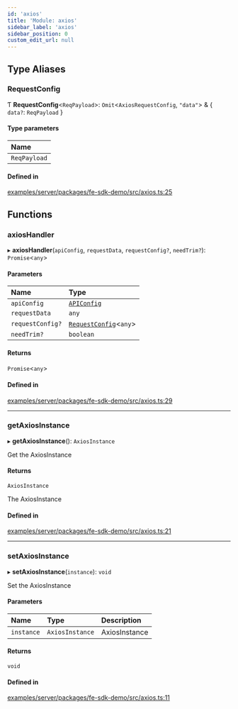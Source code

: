 ```yaml
---
id: 'axios'
title: 'Module: axios'
sidebar_label: 'axios'
sidebar_position: 0
custom_edit_url: null
---
```


## Type Aliases

### RequestConfig

Ƭ **RequestConfig**<`ReqPayload`\>: `Omit`<`AxiosRequestConfig`, `"data"`\> & { `data?`: `ReqPayload` }

#### Type parameters

| Name         |
| :----------- |
| `ReqPayload` |

#### Defined in

[examples/server/packages/fe-sdk-demo/src/axios.ts:25](https://github.com/jiouiuw/tsdk-monorepo/blob/f48ea35/examples/server/packages/fe-sdk-demo/src/axios.ts#L25)

## Functions

### axiosHandler

▸ **axiosHandler**(`apiConfig`, `requestData`, `requestConfig?`, `needTrim?`): `Promise`<`any`\>

#### Parameters

| Name             | Type                                                        |
| :--------------- | :---------------------------------------------------------- |
| `apiConfig`      | [`APIConfig`](../interfaces/shared_tsdk_types.APIConfig.md) |
| `requestData`    | `any`                                                       |
| `requestConfig?` | [`RequestConfig`](axios.md#requestconfig)<`any`\>           |
| `needTrim?`      | `boolean`                                                   |

#### Returns

`Promise`<`any`\>

#### Defined in

[examples/server/packages/fe-sdk-demo/src/axios.ts:29](https://github.com/jiouiuw/tsdk-monorepo/blob/f48ea35/examples/server/packages/fe-sdk-demo/src/axios.ts#L29)

---

### getAxiosInstance

▸ **getAxiosInstance**(): `AxiosInstance`

Get the AxiosInstance

#### Returns

`AxiosInstance`

The AxiosInstance

#### Defined in

[examples/server/packages/fe-sdk-demo/src/axios.ts:21](https://github.com/jiouiuw/tsdk-monorepo/blob/f48ea35/examples/server/packages/fe-sdk-demo/src/axios.ts#L21)

---

### setAxiosInstance

▸ **setAxiosInstance**(`instance`): `void`

Set the AxiosInstance

#### Parameters

| Name       | Type            | Description   |
| :--------- | :-------------- | :------------ |
| `instance` | `AxiosInstance` | AxiosInstance |

#### Returns

`void`

#### Defined in

[examples/server/packages/fe-sdk-demo/src/axios.ts:11](https://github.com/jiouiuw/tsdk-monorepo/blob/f48ea35/examples/server/packages/fe-sdk-demo/src/axios.ts#L11)

